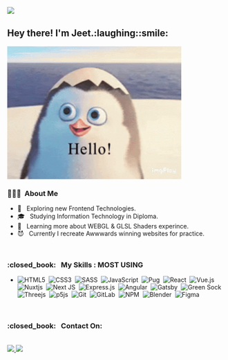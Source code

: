 ![](https://komarev.com/ghpvc/?username=MAGGIx1404&color=ff69b4)
<h2> Hey there! I'm Jeet.:laughing::smile:</h2>
<img width="80%" alt="gif" align="center" src="https://github.com/MAGGIx1404/Portfolio-2021/blob/master/1.gif">
<h3> 👨🏻‍💻 &nbsp;About Me </h3>

- 🤔 &nbsp; Exploring new Frontend Technologies.
- 🎓 &nbsp; Studying Information Technology in Diploma.
- 🌱 &nbsp; Learning more about WEBGL & GLSL Shaders experince.
- :smiling_imp: &nbsp; Currently I recreate Awwwards winning websites for practice.
<br/>
<h3> :closed_book: &nbsp; My Skills : MOST USING </h3>

  - ![HTML5](https://img.shields.io/badge/html5-%23E34F26.svg?style=for-the-badge&logo=html5&logoColor=white)&nbsp;
  ![CSS3](https://img.shields.io/badge/css3-%231572B6.svg?style=for-the-badge&logo=css3&logoColor=white)&nbsp;
  ![SASS](https://img.shields.io/badge/SASS-hotpink.svg?style=for-the-badge&logo=SASS&logoColor=white)&nbsp;
  ![JavaScript](https://img.shields.io/badge/javascript-%23323330.svg?style=for-the-badge&logo=javascript&logoColor=%23F7DF1E)&nbsp;
  ![Pug](https://img.shields.io/badge/Pug-FFF?style=for-the-badge&logo=pug&logoColor=A86454)&nbsp;
  ![React](https://img.shields.io/badge/react-%2320232a.svg?style=for-the-badge&logo=react&logoColor=%2361DAFB)&nbsp;
  ![Vue.js](https://img.shields.io/badge/vuejs-%2335495e.svg?style=for-the-badge&logo=vuedotjs&logoColor=%234FC08D)&nbsp;
  ![Nuxtjs](https://img.shields.io/badge/Nuxt-002E3B?style=for-the-badge&logo=nuxtdotjs&logoColor=#00DC82)&nbsp;
  ![Next JS](https://img.shields.io/badge/Next-black?style=for-the-badge&logo=next.js&logoColor=white)&nbsp;
  ![Express.js](https://img.shields.io/badge/express.js-%23404d59.svg?style=for-the-badge&logo=express&logoColor=%2361DAFB)&nbsp;
  ![Angular](https://img.shields.io/badge/angular-%23DD0031.svg?style=for-the-badge&logo=angular&logoColor=white)&nbsp;
  ![Gatsby](https://img.shields.io/badge/Gatsby-%23663399.svg?style=for-the-badge&logo=gatsby&logoColor=white)&nbsp;
  ![Green Sock](https://img.shields.io/badge/green%20sock-88CE02?style=for-the-badge&logo=greensock&logoColor=white)&nbsp;
  ![Threejs](https://img.shields.io/badge/threejs-black?style=for-the-badge&logo=three.js&logoColor=white)&nbsp;
  ![p5js](https://img.shields.io/badge/p5.js-ED225D?style=for-the-badge&logo=p5.js&logoColor=FFFFFF)&nbsp;
  ![Git](https://img.shields.io/badge/git-%23F05033.svg?style=for-the-badge&logo=git&logoColor=white)&nbsp;
  ![GitLab](https://img.shields.io/badge/gitlab-%23181717.svg?style=for-the-badge&logo=gitlab&logoColor=white)&nbsp;
  ![NPM](https://img.shields.io/badge/NPM-%23000000.svg?style=for-the-badge&logo=npm&logoColor=white)&nbsp;
  ![Blender](https://img.shields.io/badge/blender-%23F5792A.svg?style=for-the-badge&logo=blender&logoColor=white)&nbsp;
  ![Figma](https://img.shields.io/badge/figma-%23F24E1E.svg?style=for-the-badge&logo=figma&logoColor=white)&nbsp;
<br />

<h3> :closed_book: &nbsp; Contact On: </h3>
    <a href="https://www.linkedin.com/in/jeet-ramoliya-8b54891a4/" target="blank>
      <img src="https://img.shields.io/badge/linkedin-%230077B5.svg?style=for-the-badge&logo=linkedin&logoColor=white" />
    </a>
 <br/>
<a href="https://github.com/MAGGIx1404">
  <img height="180em" src="https://github-readme-stats.vercel.app/api?username=MAGGIx1404&theme=blue-green&show_icons=true" />
  <img height="180em" src="https://github-readme-stats.vercel.app/api/top-langs/?username=MAGGIx1404&theme=blue-green&layout=compact" />
</a>
